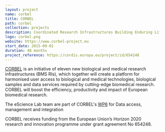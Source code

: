 ```yaml
---
layout: project
name: corbel
title: CORBEL
path: corbel
collection: projects
description: Coordinated Research Infrastructures Building Enduring Life-science Services
logo: corbel.png
website: https://www.corbel-project.eu
start_date: 2015-09-01
duration: 48 months
project_reference: https://cordis.europa.eu/project/id/654248
---
```


[CORBEL](http://www.corbel-project.eu) is an initiative of eleven new biological and medical research
infrastructures (BMS RIs), which together will create a platform for
harmonised user access to biological and medical technologies,
biological samples and data services required by cutting-edge
biomedical research. CORBEL will boost the efficiency, productivity
and impact of European biomedical research.

The eScience Lab team are part of CORBEL's [WP6](http://www.corbel-project.eu/work-packages.html) for Data access,
management and integration

CORBEL receives funding from the European Union’s Horizon 2020
research and innovation programme under grant agreement No 654248.

